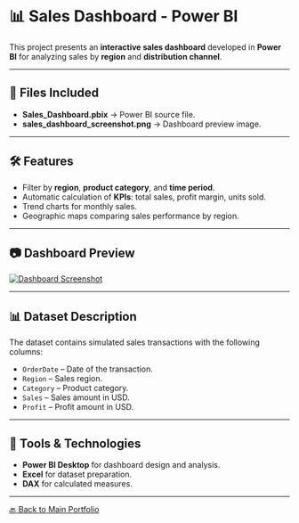 # 📊 Sales Dashboard - Power BI

This project presents an **interactive sales dashboard** developed in **Power BI** for analyzing sales by **region** and **distribution channel**.

---

## 📁 Files Included
- **Sales_Dashboard.pbix** → Power BI source file.
- **sales_dashboard_screenshot.png** → Dashboard preview image.

---

## 🛠 Features
- Filter by **region**, **product category**, and **time period**.
- Automatic calculation of **KPIs**: total sales, profit margin, units sold.
- Trend charts for monthly sales.
- Geographic maps comparing sales performance by region.

---

## 📷 Dashboard Preview  
[![Dashboard Screenshot](projects/powerbi-project/Images)](projects/powerbi-project/Images)

---

## 📊 Dataset Description
The dataset contains simulated sales transactions with the following columns:
- `OrderDate` – Date of the transaction.
- `Region` – Sales region.
- `Category` – Product category.
- `Sales` – Sales amount in USD.
- `Profit` – Profit amount in USD.

---

## 🚀 Tools & Technologies
- **Power BI Desktop** for dashboard design and analysis.
- **Excel** for dataset preparation.
- **DAX** for calculated measures.

---

[🔙 Back to Main Portfolio](../../README.md)
